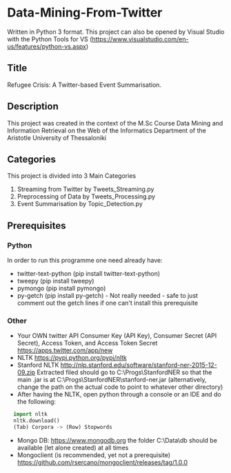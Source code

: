 # Data-Mining-From-Twitter
Written in Python 3 format.
This project can also be opened by Visual Studio with the Python Tools for VS (https://www.visualstudio.com/en-us/features/python-vs.aspx)

## Title
Refugee Crisis: A Twitter-based Event Summarisation.

## Description
This project was created in the context of the M.Sc Course Data Mining and Information Retrieval on the Web of the Informatics Department of the Aristotle University of Thessaloniki

## Categories
This project is divided into 3 Main Categories
1. Streaming from Twitter by Tweets_Streaming.py
2. Preprocessing of Data by Tweets_Processing.py 
3. Event Summarisation by Topic_Detection.py

## Prerequisites

### Python
In order to run this programme one need already have:
* twitter-text-python (pip install twitter-text-python)
* tweepy (pip install tweepy)
* pymongo (pip install pymongo)
* py-getch (pip install py-getch) - Not really needed - safe to just comment out the getch lines if one can't install this prerequisite

### Other
* Your OWN twitter API Consumer Key (API Key), Consumer Secret (API Secret), Access Token, and Access Token Secret https://apps.twitter.com/app/new
* NLTK https://pypi.python.org/pypi/nltk
* Stanford NLTK http://nlp.stanford.edu/software/stanford-ner-2015-12-09.zip
  Extracted filed should go to C:\Progs\StanfordNER so that the main .jar is at C:\Progs\StanfordNER\stanford-ner.jar (alternatively, change the path on the actual code to point to whatever other directory)
* After having the NLTK, open python through a console or an IDE and do the following:
```python
  import nltk
  nltk.download()
  (Tab) Corpora -> (Row) Stopwords
```
* Mongo DB: https://www.mongodb.org
  the folder C:\Data\db should be available (let alone created) at all times
* Mongoclient (is recommended, yet not a prerequisite) https://github.com/rsercano/mongoclient/releases/tag/1.0.0
